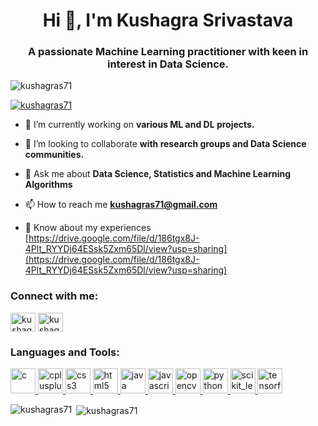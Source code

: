 <h1 align="center">Hi 👋, I'm Kushagra Srivastava</h1>
<h3 align="center">A passionate Machine Learning practitioner with keen in interest in Data Science.</h3>

<p align="left"> <img src="https://komarev.com/ghpvc/?username=kushagras71&label=Profile%20views&color=0e75b6&style=flat" alt="kushagras71" /> </p>

<p align="left"> <a href="https://github.com/ryo-ma/github-profile-trophy"><img src="https://github-profile-trophy.vercel.app/?username=kushagras71" alt="kushagras71" /></a> </p>

- 🔭 I’m currently working on **various ML and DL projects.**

- 👯 I’m looking to collaborate **with research groups and Data Science communities.**

- 💬 Ask me about **Data Science, Statistics and Machine Learning Algorithms**

- 📫 How to reach me **kushagras71@gmail.com**

- 📄 Know about my experiences [https://drive.google.com/file/d/186tgx8J-4Plt_RYYDj64ESsk5Zxm65Dl/view?usp=sharing](https://drive.google.com/file/d/186tgx8J-4Plt_RYYDj64ESsk5Zxm65Dl/view?usp=sharing)

<h3 align="left">Connect with me:</h3>
<p align="left">
<a href="https://linkedin.com/in/kushagras71" target="blank"><img align="center" src="https://cdn.jsdelivr.net/npm/simple-icons@3.0.1/icons/linkedin.svg" alt="kushagras71" height="30" width="40" /></a>
<a href="https://kaggle.com/kushagras71" target="blank"><img align="center" src="https://cdn.jsdelivr.net/npm/simple-icons@3.0.1/icons/kaggle.svg" alt="kushagras71" height="30" width="40" /></a>
</p>

<h3 align="left">Languages and Tools:</h3>
<p align="left"> <a href="https://www.cprogramming.com/" target="_blank"> <img src="https://devicons.github.io/devicon/devicon.git/icons/c/c-original.svg" alt="c" width="40" height="40"/> </a> <a href="https://www.w3schools.com/cpp/" target="_blank"> <img src="https://devicons.github.io/devicon/devicon.git/icons/cplusplus/cplusplus-original.svg" alt="cplusplus" width="40" height="40"/> </a> <a href="https://www.w3schools.com/css/" target="_blank"> <img src="https://devicons.github.io/devicon/devicon.git/icons/css3/css3-original-wordmark.svg" alt="css3" width="40" height="40"/> </a> <a href="https://www.w3.org/html/" target="_blank"> <img src="https://devicons.github.io/devicon/devicon.git/icons/html5/html5-original-wordmark.svg" alt="html5" width="40" height="40"/> </a> <a href="https://www.java.com" target="_blank"> <img src="https://devicons.github.io/devicon/devicon.git/icons/java/java-original-wordmark.svg" alt="java" width="40" height="40"/> </a> <a href="https://developer.mozilla.org/en-US/docs/Web/JavaScript" target="_blank"> <img src="https://devicons.github.io/devicon/devicon.git/icons/javascript/javascript-original.svg" alt="javascript" width="40" height="40"/> </a> <a href="https://opencv.org/" target="_blank"> <img src="https://www.vectorlogo.zone/logos/opencv/opencv-icon.svg" alt="opencv" width="40" height="40"/> </a> <a href="https://www.python.org" target="_blank"> <img src="https://devicons.github.io/devicon/devicon.git/icons/python/python-original.svg" alt="python" width="40" height="40"/> </a> <a href="https://scikit-learn.org/" target="_blank"> <img src="https://upload.wikimedia.org/wikipedia/commons/0/05/Scikit_learn_logo_small.svg" alt="scikit_learn" width="40" height="40"/> </a> <a href="https://www.tensorflow.org" target="_blank"> <img src="https://www.vectorlogo.zone/logos/tensorflow/tensorflow-icon.svg" alt="tensorflow" width="40" height="40"/> </a> </p>

<p><img align="left" src="https://github-readme-stats.vercel.app/api/top-langs?username=kushagras71&show_icons=true&locale=en&layout=compact" alt="kushagras71" /></p>

<p>&nbsp;<img align="center" src="https://github-readme-stats.vercel.app/api?username=kushagras71&show_icons=true&locale=en" alt="kushagras71" /></p>
